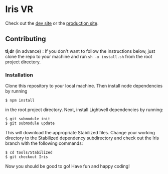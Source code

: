 Iris VR
===

Check out the [dev site](http://lightwell3d.github.io/Iris) or the [production site](http://irisvr.com).

Contributing
---

__tl;dr__ (in advance) : If you don't want to follow the instructions below, just clone the repo to your machine and run `sh -x install.sh` from the root project directory.

### Installation

Clone this repository to your local machine. Then install node dependencies by running
	
	$ npm install

in the root project directory. Next, install Lightwell dependencies by running:

	$ git submodule init
	$ git submodule update

This will download the appropriate Stabilized files. Change your working directory to the Stabilized dependency subdirectory and check out the Iris branch with the following commands:

	$ cd tools/Stabilized
	$ git checkout Iris

Now you should be good to go! Have fun and happy coding!